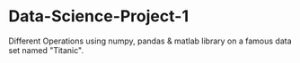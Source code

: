 # Data-Science-Project-1
Different Operations using numpy, pandas &amp; matlab library on a famous data set named "Titanic".
